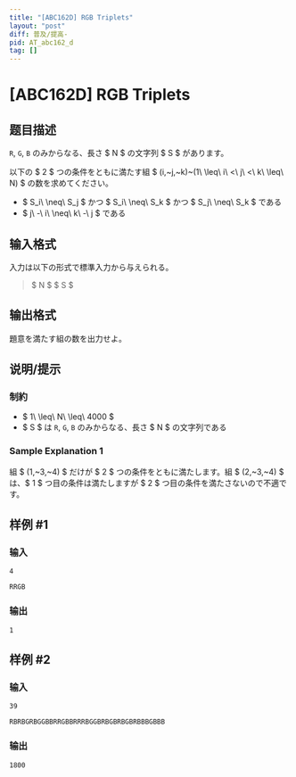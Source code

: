 ```yaml
---
title: "[ABC162D] RGB Triplets"
layout: "post"
diff: 普及/提高-
pid: AT_abc162_d
tag: []
---
```


# [ABC162D] RGB Triplets

## 题目描述

[problemUrl]: https://atcoder.jp/contests/abc162/tasks/abc162_d

`R`, `G`, `B` のみからなる、長さ $ N $ の文字列 $ S $ があります。

以下の $ 2 $ つの条件をともに満たす組 $ (i,~j,~k)~(1\ \leq\ i\ <\ j\ <\ k\ \leq\ N) $ の数を求めてください。

- $ S_i\ \neq\ S_j $ かつ $ S_i\ \neq\ S_k $ かつ $ S_j\ \neq\ S_k $ である
- $ j\ -\ i\ \neq\ k\ -\ j $ である

## 输入格式

入力は以下の形式で標準入力から与えられる。

> $ N $ $ S $

## 输出格式

題意を満たす組の数を出力せよ。

## 说明/提示

### 制約

- $ 1\ \leq\ N\ \leq\ 4000 $
- $ S $ は `R`, `G`, `B` のみからなる、長さ $ N $ の文字列である

### Sample Explanation 1

組 $ (1,~3,~4) $ だけが $ 2 $ つの条件をともに満たします。組 $ (2,~3,~4) $ は、$ 1 $ つ目の条件は満たしますが $ 2 $ つ目の条件を満たさないので不適です。

## 样例 #1

### 输入

```
4
RRGB
```

### 输出

```
1
```

## 样例 #2

### 输入

```
39
RBRBGRBGGBBRRGBBRRRBGGBRBGBRBGBRBBBGBBB
```

### 输出

```
1800
```

